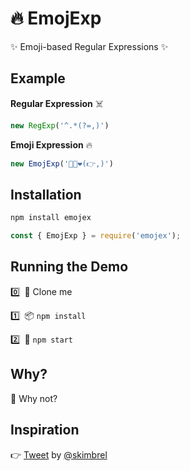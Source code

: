 # 🔥 EmojExp ️
✨ Emoji-based Regular Expressions ✨

## Example
**Regular Expression** ☠️
```js
new RegExp('^.*(?=,)')
```

**Emoji Expression** 🔥
```js
new EmojExp('🏁✨❤️(👉,)')
```

## Installation

```bash
npm install emojex
```

```js
const { EmojExp } = require('emojex');
```

## Running the Demo
0️⃣&ensp;👯 Clone me ‍

1️⃣&ensp;📦 `npm install`

2️⃣&ensp;🏁 `npm start`


## Why?
🧐 Why not?

## Inspiration 
 👉 [Tweet](https://twitter.com/skimbrel/status/1040025302414503936) by [@skimbrel](https://twitter.com/skimbrel)